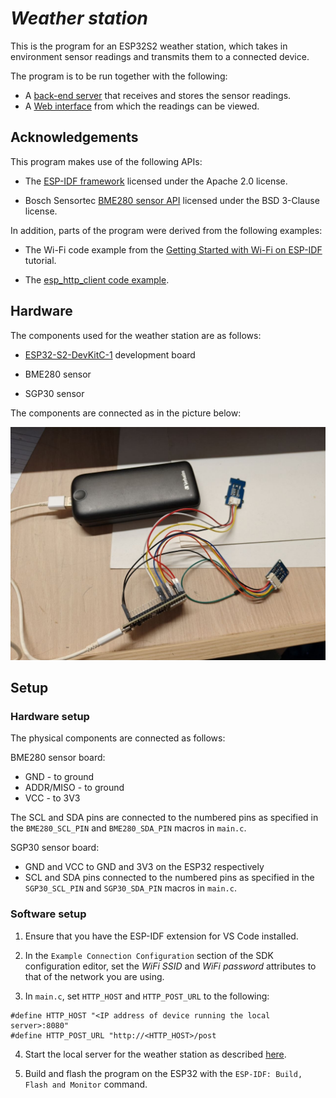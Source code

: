 # _Weather station_

This is the program for an ESP32S2 weather station, which takes in environment sensor readings and transmits them to a connected device.

The program is to be run together with the following:

* A [back-end server](https://github.com/jemehgoh/weatherstationserver.git) that receives and stores the sensor readings.
* A [Web interface](https://github.com/jemehgoh/weather-station-frontend.git) from which the readings can be viewed.

## Acknowledgements

This program makes use of the following APIs:

* The [ESP-IDF framework](https://github.com/espressif/esp-idf) licensed under the Apache 2.0 license.

* Bosch Sensortec [BME280 sensor API](https://github.com/boschsensortec/BME280_SensorAPI.git) licensed under the BSD 3-Clause license.

In addition, parts of the program were derived from the following examples:

* The Wi-Fi code example from the [Getting Started with Wi-Fi on ESP-IDF](https://developer.espressif.com/blog/getting-started-with-wifi-on-esp-idf/) tutorial.

* The [esp_http_client code example](https://github.com/espressif/esp-idf/tree/v5.4.1/examples/protocols/esp_http_client).

## Hardware

The components used for the weather station are as follows:

* [ESP32-S2-DevKitC-1](https://docs.espressif.com/projects/esp-idf/en/v5.2/esp32s2/hw-reference/esp32s2/user-guide-s2-devkitc-1.html#esp32-s2-devkitc-1) development board

* BME280 sensor 

* SGP30 sensor

The components are connected as in the picture below:

![ESP32 physical setup](docs/circuit_setup.jpg)

## Setup

### Hardware setup

The physical components are connected as follows:

BME280 sensor board:

* GND - to ground
* ADDR/MISO - to ground
* VCC - to 3V3

The SCL and SDA pins are connected to the numbered pins as specified in the `BME280_SCL_PIN` and `BME280_SDA_PIN` macros in `main.c`.

SGP30 sensor board:

* GND and VCC to GND and 3V3 on the ESP32 respectively
* SCL and SDA pins connected to the numbered pins as specified in the `SGP30_SCL_PIN` and `SGP30_SDA_PIN` macros in `main.c`.

### Software setup

1. Ensure that you have the ESP-IDF extension for VS Code installed.

2. In the `Example Connection Configuration` section of the SDK configuration editor, set the *WiFi SSID* and *WiFi password* attributes to that of the network you are using.

3. In `main.c`, set `HTTP_HOST` and `HTTP_POST_URL` to the following:
```
#define HTTP_HOST "<IP address of device running the local server>:8080"  
#define HTTP_POST_URL "http://<HTTP_HOST>/post
```

4. Start the local server for the weather station as described [here](https://github.com/jemehgoh/weatherstationserver/blob/master/README.md).

5. Build and flash the program on the ESP32 with the `ESP-IDF: Build, Flash and Monitor` command.